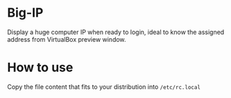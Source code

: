 # Big-IP
Display a huge computer IP when ready to login, ideal to know the assigned address from VirtualBox preview window.

# How to use
Copy the file content that fits to your distribution into `/etc/rc.local`
